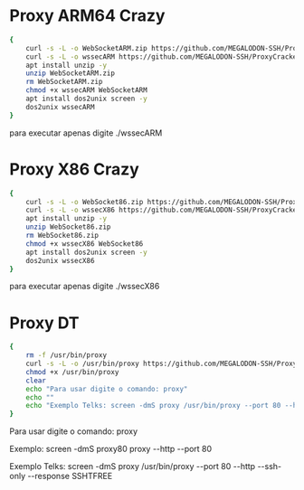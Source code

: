 # Proxy ARM64 Crazy

```sh
{
    curl -s -L -o WebSocketARM.zip https://github.com/MEGALODON-SSH/ProxyCracked/raw/main/WebSocketARM.zip
    curl -s -L -o wssecARM https://github.com/MEGALODON-SSH/ProxyCracked/raw/main/wssecARM
    apt install unzip -y
    unzip WebSocketARM.zip
    rm WebSocketARM.zip
    chmod +x wssecARM WebSocketARM
    apt install dos2unix screen -y
    dos2unix wssecARM
}
```

para executar apenas digite ./wssecARM


# Proxy X86 Crazy

```sh
{
    curl -s -L -o WebSocket86.zip https://github.com/MEGALODON-SSH/ProxyCracked/raw/main/WebSocket86.zip
    curl -s -L -o wssecX86 https://github.com/MEGALODON-SSH/ProxyCracked/raw/main/wssecX86
    apt install unzip -y
    unzip WebSocket86.zip
    rm WebSocket86.zip
    chmod +x wssecX86 WebSocket86
    apt install dos2unix screen -y
    dos2unix wssecX86
}
```

para executar apenas digite ./wssecX86


# Proxy DT

```sh
{
    rm -f /usr/bin/proxy
    curl -s -L -o /usr/bin/proxy https://github.com/MEGALODON-SSH/ProxyCracked/raw/main/proxy
    chmod +x /usr/bin/proxy
    clear
    echo "Para usar digite o comando: proxy"
    echo ""
    echo "Exemplo Telks: screen -dmS proxy /usr/bin/proxy --port 80 --http --ssh-only --response SSHTFREE"
}
```
Para usar digite o comando: proxy

Exemplo: screen -dmS proxy80 proxy --http --port 80

Exemplo Telks: screen -dmS proxy /usr/bin/proxy --port 80 --http --ssh-only --response SSHTFREE


